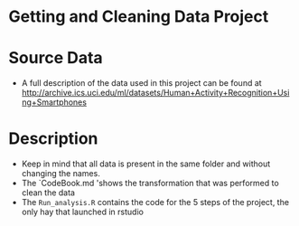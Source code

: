 # Getting and Cleaning Data Project

# Source Data
- A full description of the data used in this project can be found at     
  http://archive.ics.uci.edu/ml/datasets/Human+Activity+Recognition+Using+Smartphones

# Description
- Keep in mind that all data is present in the same folder and without changing the names.
- The `CodeBook.md 'shows the transformation that was performed to clean the data
- The `Run_analysis.R` contains the code for the 5 steps of the project, the only hay that launched in rstudio
